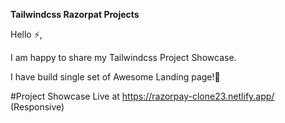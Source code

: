 **Tailwindcss Razorpat Projects**

Hello ⚡,

I am happy to share my Tailwindcss Project Showcase.

I have build single set of Awesome Landing page!🚀

#Project Showcase Live at https://razorpay-clone23.netlify.app/ (Responsive)
